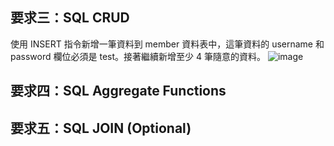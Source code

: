 ## 要求三：SQL CRUD
使用 INSERT 指令新增一筆資料到 member 資料表中，這筆資料的 username 和password 欄位必須是 test。接著繼續新增至少 4 筆隨意的資料。
![image](https://user-images.githubusercontent.com/95182061/151557458-8ca8ebca-f53c-4ef1-8de9-0527b9c85d1d.png)

## 要求四：SQL Aggregate Functions
## 要求五：SQL JOIN (Optional)
